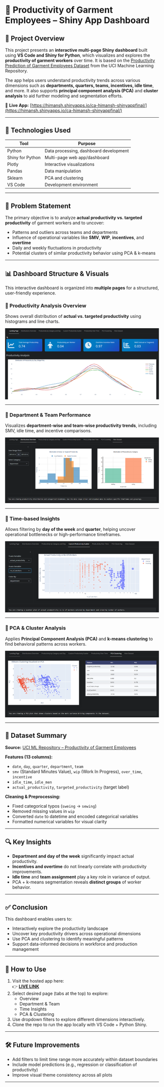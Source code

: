 # 🧵 Productivity of Garment Employees – Shiny App Dashboard

## 📁 Project Overview

This project presents an **interactive multi-page Shiny dashboard** built using **VS Code and Shiny for Python**, which visualizes and explores the **productivity of garment workers** over time. It is based on the [Productivity Prediction of Garment Employees Dataset](https://archive.ics.uci.edu/dataset/597/productivity+prediction+of+garment+employees) from the UCI Machine Learning Repository.

The app helps users understand productivity trends across various dimensions such as **departments, quarters, teams, incentives, idle time**, and more. It also supports **principal component analysis (PCA)** and **cluster analysis** to aid further modeling and segmentation efforts.

📍 **Live App:** [https://himansh.shinyapps.io/ca-himansh-shinyappfinal/](https://himansh.shinyapps.io/ca-himansh-shinyappfinal/)

---

## 🧮 Technologies Used

| Tool      | Purpose                                 |
|-----------|------------------------------------------|
| Python    | Data processing, dashboard development   |
| Shiny for Python | Multi-page web app/dashboard      |
| Plotly    | Interactive visualizations               |
| Pandas    | Data manipulation                        |
| Sklearn   | PCA and clustering                       |
| VS Code   | Development environment                  |

---

## 🧠 Problem Statement

The primary objective is to analyze **actual productivity vs. targeted productivity** of garment workers and to uncover:
- Patterns and outliers across teams and departments
- Influence of operational variables like **SMV**, **WIP**, **incentives**, and **overtime**
- Daily and weekly fluctuations in productivity
- Potential clusters of similar productivity behavior using PCA & k-means

---


## 📊 Dashboard Structure & Visuals

This interactive dashboard is organized into **multiple pages** for a structured, user-friendly experience.

### 🔹 Productivity Analysis Overview

Shows overall distribution of **actual vs. targeted productivity** using histograms and line charts.

![Overview Page](GWP1.png)

---

### 🔹 Department & Team Performance

Visualizes **department-wise and team-wise productivity trends**, including SMV, idle time, and incentive comparisons.

![Department Page](GWP2.png)

---

### 🔹 Time-based Insights

Allows filtering by **day of the week** and **quarter**, helping uncover operational bottlenecks or high-performance timeframes.

![Time Insights Page](GWP3.png)

---

### 🔹 PCA & Cluster Analysis

Applies **Principal Component Analysis (PCA)** and **k-means clustering** to find behavioral patterns across workers.

![PCA Clustering Page](GWP4.png)

---

## 📂 Dataset Summary

**Source:** [UCI ML Repository – Productivity of Garment Employees](https://archive.ics.uci.edu/dataset/597/productivity+prediction+of+garment+employees)

**Features (13 columns):**
- `date`, `day`, `quarter`, `department`, `team`
- `smv` (Standard Minutes Value), `wip` (Work In Progress), `over_time`, `incentive`
- `idle_time`, `idle_men`
- `actual_productivity`, `targeted_productivity` (target label)

**Cleaning & Preprocessing:**
- Fixed categorical typos (`sweing` → `sewing`)
- Removed missing values in `wip`
- Converted `date` to datetime and encoded categorical variables
- Formatted numerical variables for visual clarity

---

## 🔍 Key Insights

- **Department and day of the week** significantly impact actual productivity.
- **Incentives and overtime** do not linearly correlate with productivity improvements.
- **Idle time** and **team assignment** play a key role in variance of output.
- PCA + k-means segmentation reveals **distinct groups** of worker behavior.

---

## ✅ Conclusion

This dashboard enables users to:
- Interactively explore the productivity landscape
- Uncover key productivity drivers across operational dimensions
- Use PCA and clustering to identify meaningful patterns
- Support data-informed decisions in workforce and production management

---

## 📌 How to Use

1. Visit the hosted app here:  
   👉 [**LIVE LINK**](https://himansh.shinyapps.io/ca-himansh-shinyappfinal/)
2. Select desired page (tabs at the top) to explore:
   - Overview
   - Department & Team
   - Time Insights
   - PCA & Clustering
3. Use dropdown filters to explore different dimensions interactively.
4. Clone the repo to run the app locally with VS Code + Python Shiny.

---

## 🛠️ Future Improvements

- Add filters to limit time range more accurately within dataset boundaries
- Include model predictions (e.g., regression or classification of productivity)
- Improve visual theme consistency across all plots

---

